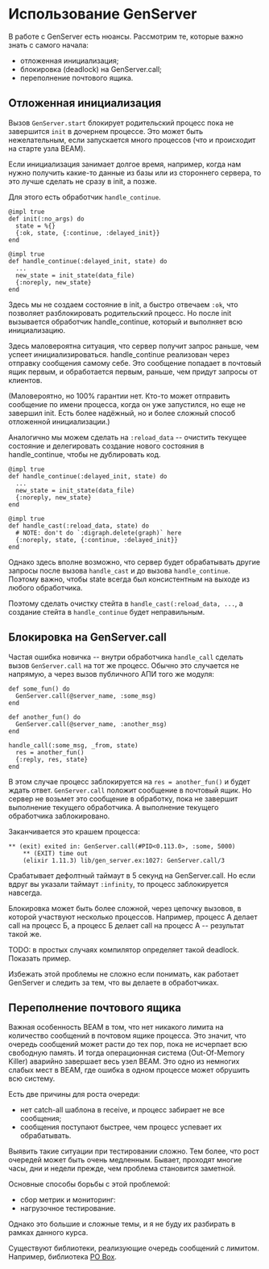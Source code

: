 # Использование GenServer

В работе с GenServer есть нюансы. Рассмотрим те, которые важно знать с самого начала:
- отложенная инициализация;
- блокировка (deadlock) на GenServer.call;
- переполнение почтового ящика.


## Отложенная инициализация

Вызов `GenServer.start` блокирует родительский процесс пока не завершится `init` в дочернем процессе. Это может быть нежелательным, если запускается много процессов (что и происходит на старте узла BEAM). 

Если инициализация занимает долгое время, например, когда нам нужно получить какие-то данные из базы или из стороннего сервера, то это лучше сделать не сразу в init, а позже.

Для этого есть обработчик `handle_continue`.

```
@impl true
def init(:no_args) do
  state = %{}
  {:ok, state, {:continue, :delayed_init}}
end

@impl true
def handle_continue(:delayed_init, state) do
  ...
  new_state = init_state(data_file)
  {:noreply, new_state}
end
```

Здесь мы не создаем состояние в init, а быстро отвечаем `:ok`, что позволяет разблокировать родительский процесс. Но после init вызывается обработчик handle_continue, который и выполняет всю инициализацию. 

Здесь маловероятна ситуация, что сервер получит запрос раньше, чем успеет инициализироваться. handle_continue реализован через отправку сообщения самому себе. Это сообщение попадает в почтовый ящик первым, и обработается первым, раньше, чем придут запросы от клиентов.

(Маловероятно, но 100% гарантии нет. Кто-то может отправить сообщение по имени процесса, когда он уже запустился, но еще не завершил init. Есть более надёжный, но и более сложный способ отложенной инициализации.)

Аналогично мы можем сделать на `:reload_data` -- очистить текущее состояние и делегировать создание нового состояния в handle_continue, чтобы не дублировать код.

```
@impl true
def handle_continue(:delayed_init, state) do
  ...
  new_state = init_state(data_file)
  {:noreply, new_state}
end

@impl true
def handle_cast(:reload_data, state) do
  # NOTE: don't do `:digraph.delete(graph)` here
  {:noreply, state, {:continue, :delayed_init}}
end
```

Однако здесь вполне возможно, что сервер будет обрабатывать другие запросы после вызова `handle_cast` и до вызова `handle_continue`. Поэтому важно, чтобы state всегда был консистентным на выходе из любого обработчика. 

Поэтому сделать очистку стейта в `handle_cast(:reload_data, ...`, а создание стейта в `handle_continue` будет неправильным.


## Блокировка на GenServer.call

Частая ошибка новичка -- внутри обработчика `handle_call` сделать вызов `GenServer.call` на тот же процесс. Обычно это случается не напрямую, а через вызов публичного АПИ того же модуля:
```
def some_fun() do
  GenServer.call(@server_name, :some_msg)
end

def another_fun() do
  GenServer.call(@server_name, :another_msg)
end

handle_call(:some_msg, _from, state)
  res = another_fun()
  {:reply, res, state}
end
```

В этом случае процесс заблокируется на `res = another_fun()` и будет ждать ответ. `GenServer.call` положит сообщение в почтовый ящик. Но сервер не возьмет это сообщение в обработку, пока не завершит выполнение текущего обработчика. А выполнение текущего обработчика заблокировано.

Заканчивается это крашем процесса:

```
** (exit) exited in: GenServer.call(#PID<0.113.0>, :some, 5000)
    ** (EXIT) time out
    (elixir 1.11.3) lib/gen_server.ex:1027: GenServer.call/3
```

Срабатывает дефолтный таймаут в 5 секунд на GenServer.call. Но если вдруг вы указали таймаут `:infinity`, то процесс заблокируется навсегда.

Блокировка может быть более сложной, через цепочку вызовов, в которой участвуют несколько процессов. Например, процесс А делает call на процесс Б, а процесс Б делает call на процесс А -- результат такой же.

TODO: в простых случаях компилятор определяет такой deadlock. Показать пример.

Избежать этой проблемы не сложно если понимать, как работает GenServer и следить за тем, что вы делаете в обработчиках.


## Переполнение почтового ящика

Важная особенность BEAM в том, что нет никакого лимита на количество сообщений в почтовом ящике процесса. Это значит, что очередь сообщений может расти до тех пор, пока не исчерпает всю свободную память. И тогда операционная система (Out-Of-Memory Killer) аварийно завершает весь узел BEAM. Это одно из немногих слабых мест в BEAM, где ошибка в одном процессе может обрушить всю систему.

Есть две причины для роста очереди:
- нет catch-all шаблона в receive, и процесс забирает не все сообщения;
- сообщения поступают быстрее, чем процесс успевает их обрабатывать.

Выявить такие ситуации при тестировании сложно. Тем более, что рост очередей может быть очень медленным. Бывает, проходят многие часы, дни и недели прежде, чем проблема становится заметной.

Основные способы борьбы с этой проблемой:
- сбор метрик и мониторинг:
- нагрузочное тестирование.

Однако это большие и сложные темы, и я не буду их разбирать в рамках данного курса.

Существуют библиотеки, реализующие очередь сообщений с лимитом. Например, библиотека [PO Box](https://github.com/ferd/pobox).


